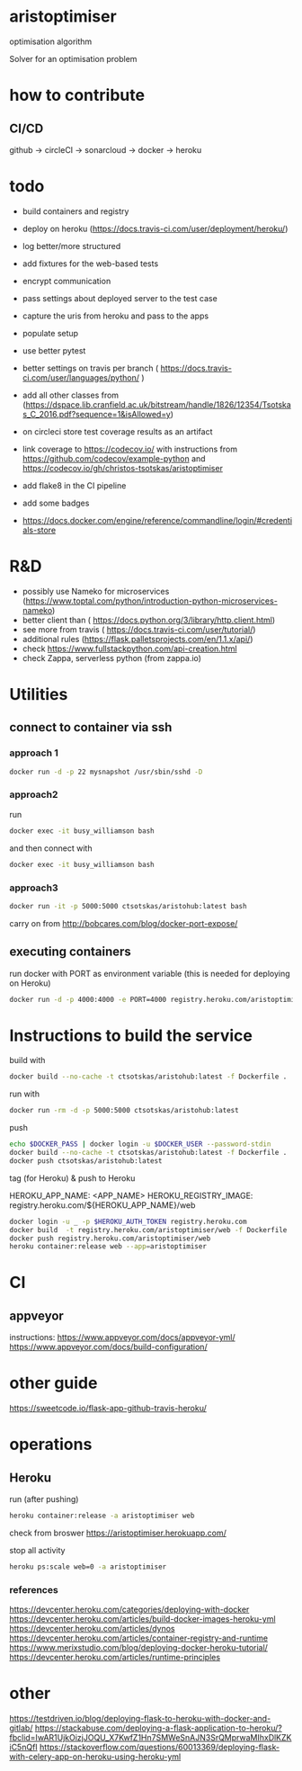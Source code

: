 # aristoptimiser
optimisation algorithm

Solver for an optimisation problem

# how to contribute

## CI/CD

github -> circleCI -> sonarcloud -> docker -> heroku

# todo

- build containers and registry
- deploy on heroku (https://docs.travis-ci.com/user/deployment/heroku/)
- log better/more structured
- add fixtures for the web-based tests
- encrypt communication
- pass settings about deployed server to the test case
- capture the uris from heroku and pass to the apps
- populate setup
- use better pytest
- better settings on travis per branch ( https://docs.travis-ci.com/user/languages/python/ )
- add all other classes from (https://dspace.lib.cranfield.ac.uk/bitstream/handle/1826/12354/Tsotskas_C_2016.pdf?sequence=1&isAllowed=y)

- on circleci store test coverage results as an artifact
- link coverage to https://codecov.io/ with instructions from https://github.com/codecov/example-python and https://codecov.io/gh/christos-tsotskas/aristoptimiser
- add flake8 in the CI pipeline
- add some badges
- https://docs.docker.com/engine/reference/commandline/login/#credentials-store

# R&D
- possibly use Nameko for microservices (https://www.toptal.com/python/introduction-python-microservices-nameko)
- better client than ( https://docs.python.org/3/library/http.client.html)
- see more from travis ( https://docs.travis-ci.com/user/tutorial/)
- additional rules (https://flask.palletsprojects.com/en/1.1.x/api/)
- check https://www.fullstackpython.com/api-creation.html
- check Zappa, serverless python (from zappa.io)

# Utilities

## connect to container via ssh
### approach 1
```bash
docker run -d -p 22 mysnapshot /usr/sbin/sshd -D
```

### approach2
run
```bash
docker exec -it busy_williamson bash
```

and then connect with
```bash
docker exec -it busy_williamson bash
```

### approach3

```bash
docker run -it -p 5000:5000 ctsotskas/aristohub:latest bash
```

carry on from http://bobcares.com/blog/docker-port-expose/

## executing containers

run docker with PORT as environment variable (this is needed for deploying on Heroku)
```bash
docker run -d -p 4000:4000 -e PORT=4000 registry.heroku.com/aristoptimiser/web
```

# Instructions to build the service

build with
```bash
docker build --no-cache -t ctsotskas/aristohub:latest -f Dockerfile .
```

run with
```bash
docker run -rm -d -p 5000:5000 ctsotskas/aristohub:latest
```


push
```bash
echo $DOCKER_PASS | docker login -u $DOCKER_USER --password-stdin
docker build --no-cache -t ctsotskas/aristohub:latest -f Dockerfile .
docker push ctsotskas/aristohub:latest

```

tag (for Heroku) & push to Heroku

HEROKU_APP_NAME: <APP_NAME>
HEROKU_REGISTRY_IMAGE: registry.heroku.com/${HEROKU_APP_NAME}/web

```bash
docker login -u _ -p $HEROKU_AUTH_TOKEN registry.heroku.com
docker build  -t registry.heroku.com/aristoptimiser/web -f Dockerfile .
docker push registry.heroku.com/aristoptimiser/web
heroku container:release web --app=aristoptimiser

```




# CI

## appveyor

instructions: https://www.appveyor.com/docs/appveyor-yml/
https://www.appveyor.com/docs/build-configuration/


# other guide
https://sweetcode.io/flask-app-github-travis-heroku/

# operations

## Heroku

run (after pushing)
```bash
heroku container:release -a aristoptimiser web
```

check from broswer https://aristoptimiser.herokuapp.com/

stop all activity
```bash
heroku ps:scale web=0 -a aristoptimiser
```

### references
https://devcenter.heroku.com/categories/deploying-with-docker
https://devcenter.heroku.com/articles/build-docker-images-heroku-yml
https://devcenter.heroku.com/articles/dynos
https://devcenter.heroku.com/articles/container-registry-and-runtime
https://www.merixstudio.com/blog/deploying-docker-heroku-tutorial/
https://devcenter.heroku.com/articles/runtime-principles

# other
https://testdriven.io/blog/deploying-flask-to-heroku-with-docker-and-gitlab/
https://stackabuse.com/deploying-a-flask-application-to-heroku/?fbclid=IwAR1UjkOizjJOQU_X7KwfZ1Hn7SMWeSnAJN3SrQMprwaMIhxDlKZKiC5nQfI
https://stackoverflow.com/questions/60013369/deploying-flask-with-celery-app-on-heroku-using-heroku-yml